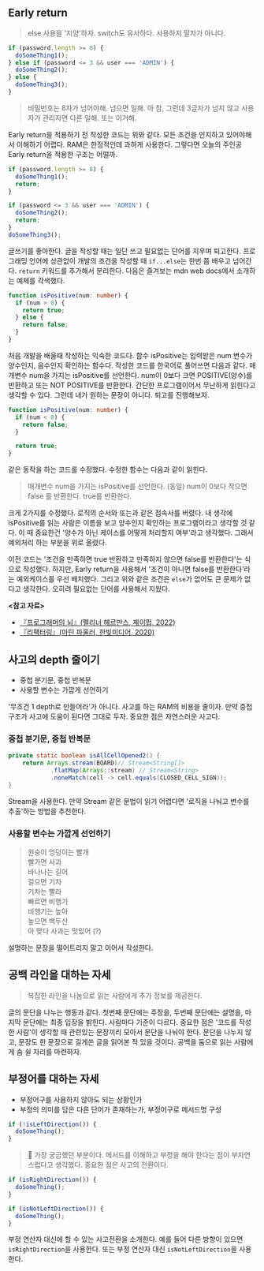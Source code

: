 ## Early return

> else 사용을 '지양'하자. switch도 유사하다. 사용하지 말자가 아니다.

```typescript
if (password.length >= 8) {
  doSomeThing1();
} else if (password <= 3 && user === 'ADMIN') {
  doSomeThing2();
} else {
  doSomeThing3();
}
```

> 비밀번호는 8자가 넘어야해. 넘으면 일해. 아 참, 그런데 3글자가 넘지 않고 사용자가 관리자면 다른 일해. 또는 이거해.

Early return을 적용하기 전 작성한 코드는 위와 같다. 모든 조건을 인지하고 있어야해서 이해하기 어렵다.
RAM은 한정적인데 과하게 사용한다. 그렇다면 오늘의 주인공 Early return을 적용한 구조는 어떨까.

```typescript
if (password.length >= 8) {
  doSomeThing1();
  return;
}

if (password <= 3 && user === 'ADMIN') {
  doSomeThing2();
  return;
}
doSomeThing3();
```

글쓰기를 좋아한다. 글을 작성할 때는 일단 쓰고 필요없는 단어를 지우며 퇴고한다. 프로그래밍 언어에 상관없이 개발의 조건을 작성할 때 `if...else`는 한번 쯤 배우고 넘어간다.
`return` 키워드를 추가해서 분리한다. 다음은 즐겨보는 mdn web docs에서 소개하는 예제를 각색했다.

```typescript
function isPositive(num: number) {
  if (num > 0) {
    return true;
  } else {
    return false;
  }
}
```

처음 개발을 배울때 작성하는 익숙한 코드다. 함수 isPositive는 입력받은 num 변수가 양수인지, 음수인지 확인하는 함수다. 작성한 코드를 한국어로 풀어쓰면 다음과 같다.
매개변수 num을 가지는 isPositive를 선언한다. num이 0보다 크면 POSITIVE(양수)를 반환하고 또는 NOT POSITIVE를 반환한다.
간단한 프로그램이어서 무난하게 읽힌다고 생각할 수 있다. 그런데 내가 원하는 문장이 아니다. 퇴고를 진행해보자.

```typescript
function isPositive(num: number) {
  if (num < 0) {
    return false;
  }

  return true;
}
```

같은 동작을 하는 코드를 수정했다. 수정한 함수는 다음과 같이 읽힌다.

> 매개변수 num을 가지는 isPositive를 선언한다. (동일) num이 0보다 작으면 false 를 반환한다. true를 반환한다.

크게 2가지를 수정했다. 로직의 순서와 또는과 같은 접속사를 버렸다. 내 생각에 isPositive를 읽는 사람은 이름을 보고 양수인지 확인하는 프로그램이라고 생각할 것 같다.
이 때 중요한건 '양수가 아닌 케이스를 어떻게 처리할지 여부'라고 생각했다. 그래서 예외처리 하는 부분을 위로 올렸다.

이전 코드는 '조건을 만족하면 true 반환하고 만족하지 않으면 false를 반환한다'는 식으로 작성했다.
하지만, Early return을 사용해서 '조건이 아니면 false를 반환한다'라는 예외케이스를 우선 배치했다.
그리고 위와 같은 조건은 `else`가 없어도 큰 문제가 없다고 생각한다. 오히려 필요없는 단어를 사용해서 지웠다.

**<참고 자료>**

- [『프로그래머의 뇌』(펠리너 헤르만스, 제이펍, 2022)](https://product.kyobobook.co.kr/detail/S000001952236)
- [『리팩터링』(마틴 파울러, 한빛미디어, 2020)](https://product.kyobobook.co.kr/detail/S000001810241)

## 사고의 depth 줄이기

- 중첩 분기문, 중첩 반복문
- 사용할 변수는 가깝게 선언하기

'무조건 1 depth로 만들어라'가 아니다. 사고를 하는 RAM의 비용을 줄이자. 만약 중첩 구조가 사고에 도움이 된다면 그대로 두자. 중요한 점은 자연스러운 사고다.

### 중첩 분기문, 중첩 반복문

```java
private static boolean isAllCellOpened2() {
    return Arrays.stream(BOARD)// Stream<String[]>
            .flatMap(Arrays::stream) // Stream<String>
            .noneMatch(cell -> cell.equals(CLOSED_CELL_SIGN));
}
```

Stream을 사용한다. 만약 Stream 같은 문법이 읽기 어렵다면 '로직을 나눠고 변수를 추출'하는 방법을 추천한다.

### 사용할 변수는 가깝게 선언하기

> 원숭이 엉덩이는 빨개<br>
> 빨가면 사과<br>
> 바나나는 길어<br>
> 길으면 기차<br>
> 기차는 빨라<br>
> 빠르면 비행기<br>
> 비행기는 높아<br>
> 높으면 백두산<br>
> 아 맞다 사과는 맛있어 (?)

설명하는 문장을 떨어트리지 말고 이어서 작성한다.

## 공백 라인을 대하는 자세

> 복잡한 라인을 나눔으로 읽는 사람에게 추가 정보를 제공한다.

글의 문단을 나누는 행동과 같다. 첫번째 문단에는 주장을, 두번째 문단에는 설명을, 마지막 문단에는 최종 입장을 밝힌다. 사람마다 기준이 다르다.
중요한 점은 '코드를 작성한 사람'이 생각할 때 관련있는 문장끼리 모아서 문단을 나눠야 한다. 문단을 나누지 않고, 문장도 한 문장으로 길게쓴 글을 읽어본 적 있을 것이다.
공백을 둠으로 읽는 사람에게 숨 쉴 자리를 마련하자.

## 부정어를 대하는 자세

- 부정어구를 사용하지 않아도 되는 상황인가
- 부정의 의미를 담은 다른 단어가 존재하는가, 부정어구로 메서드명 구성

```typescript
if (!isLeftDirection()) {
  doSomeThing();
}
```

> 💬 가장 궁금했던 부분이다. 메서드를 이해하고 부정을 해야 한다는 점이 부자연스럽다고 생각했다. 중요한 점은 사고의 전환이다.

```typescript
if (isRightDirection()) {
  doSomeThing();
}

if (isNotLeftDirection()) {
  doSomeThing();
}
```

부정 연산자 대신에 할 수 있는 사고전환을 소개한다.
예를 들어 다른 방향이 있으면 `isRightDirection`을 사용한다. 또는 부정 연산자 대신 `isNotLeftDirection`을 사용한다.
